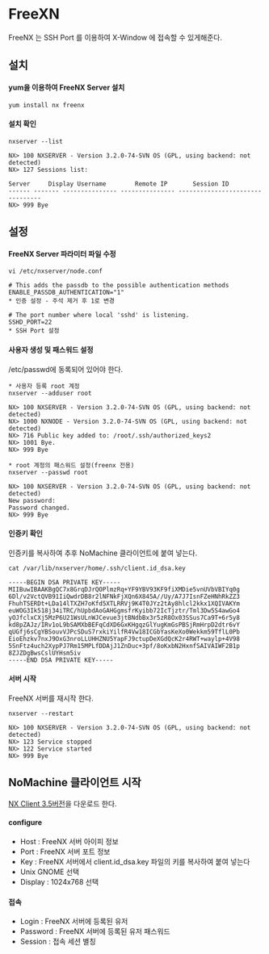 # FreeXN

FreeNX 는 SSH Port 를 이용하여 X-Window 에 접속할 수 있게해준다.

## 설치

#### yum을 이용하여 FreeNX Server 설치

	yum install nx freenx

#### 설치 확인

	nxserver --list

	NX> 100 NXSERVER - Version 3.2.0-74-SVN OS (GPL, using backend: not detected)
	NX> 127 Sessions list:

	Server     Display Username        Remote IP       Session ID
	------ ------- --------------- --------------- --------------------------------
	NX> 999 Bye

## 설정

#### FreeNX Server 파라미터 파일 수정

	vi /etc/nxserver/node.conf
	
	# This adds the passdb to the possible authentication methods
	ENABLE_PASSDB_AUTHENTICATION="1"
	* 인증 설정 - 주석 제거 후 1로 변경

	# The port number where local 'sshd' is listening.
	SSHD_PORT=22
	* SSH Port 설정

#### 사용자 생성 및 패스워드 설정

/etc/passwd에 동록되어 있어야 한다.

	* 사용자 등록 root 계정
	nxserver --adduser root

	NX> 100 NXSERVER - Version 3.2.0-74-SVN OS (GPL, using backend: not detected)
	NX> 1000 NXNODE - Version 3.2.0-74-SVN OS (GPL, using backend: not detected)
	NX> 716 Public key added to: /root/.ssh/authorized_keys2
	NX> 1001 Bye.
	NX> 999 Bye

	* root 계정의 패스워드 설정(freenx 전용)
	nxserver --passwd root

	NX> 100 NXSERVER - Version 3.2.0-74-SVN OS (GPL, using backend: not detected)
	New password: 
	Password changed.
	NX> 999 Bye

#### 인증키 확인

인증키를 복사하여 추후 NoMachine 클라이언트에 붙여 넣는다.

	cat /var/lib/nxserver/home/.ssh/client.id_dsa.key

	-----BEGIN DSA PRIVATE KEY-----
	MIIBuwIBAAKBgQC7x8GrqDJrQOPlmzRq+YF9YBV93KF9fiXMDie5vnUVbVBIYq0g
	6Dl/v2VctQVB91IiQwdrDB8r2lNFNkFjXQn6X845A//Uy/A7J7IsnFZeHNhRkZZ3
	FhuhTSERDt+LDa14lTXZH7oKfd5XTLRRVj9K4T0JYz2tAy8hlcl2kkx1XQIVAKYm
	euWOG3Ik518j34iTRC/hUpbdAoGAHGgmsfrKyibb72IcTjztr/Tml3Dw5S4awGo4
	yOJfclxCXj5MzP6U21WsULnWJCevue3jtBNdbBx3r5zR8Ox03SSus7Ca9T+6r5y8
	kd8pZAJz/IRv1oL9bSAMXbBEFqCdXD6GxKHgqzGlYugKmGsPBSjRmHrpD2dtr6vY
	qUGfj6sCgYBSouvVJPcSDuS7rxkiYilfR4Vw18ICGbYasKeXo0Wekkm59TflL0Pb
	EioEhzkv7nxJ9OxG3nroLLUHHZNU5YapFJ9ctupDeXGdQcK2r4RWT+waylp+4V98
	5SnFtz4uch2XypPJ7Rm15MPLfDDAjJ1ZnDuc+3pf/8oKxbN2HxnfSAIVAIWF2B1p
	8ZJZDgBwsCslUYHsm5iv
	-----END DSA PRIVATE KEY-----

#### 서버 시작

FreeNX 서버를 재시작 한다.

	nxserver --restart

	NX> 100 NXSERVER - Version 3.2.0-74-SVN OS (GPL, using backend: not detected)
	NX> 123 Service stopped
	NX> 122 Service started
	NX> 999 Bye

## NoMachine 클라이언트 시작

[NX Client 3.5버전](http://nx-client-for-windows.software.informer.com/3.5/)을 다운로드 한다.

#### configure

* Host : FreeNX 서버 아이피 정보
* Port : FreeNX 서버 포트 정보
* Key : FreeNX 서버에서 client.id_dsa.key 파일의 키를 복사하여 붙여 넣는다
* Unix GNOME 선택
* Display : 1024x768 선택

#### 접속

* Login : FreeNX 서버에 등록된 유저
* Password : FreeNX 서버에 등록된 유저 패스워드
* Session : 접속 세션 별칭
